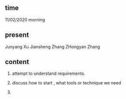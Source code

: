## time

11/02/2020 morning

## present

Junyang Xu
Jiansheng Zhang
ZHongyan Zhang

## content

1. attempt to understand requirements.
   
2. discuss how to start , what tools or technique we need

3. 